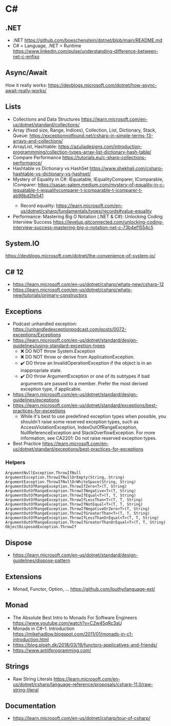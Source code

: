 # C#

## .NET

- .NET <https://github.com/boeschenstein/dotnet/blob/main/README.md>
- C# = Language, .NET = Runtime <https://www.linkedin.com/pulse/understanding-difference-between-net-c-enfixo>

## Async/Await

How it really works: <https://devblogs.microsoft.com/dotnet/how-async-await-really-works/>

## Lists

- Collections and Data Structures <https://learn.microsoft.com/en-us/dotnet/standard/collections/>
- Array (fixed size, Range, Indices), Collection, List, Dictionary, Stack, Queue: <https://exceptionnotfound.net/csharp-in-simple-terms-13-arrays-and-collections/>
- ArrayList, Hashtable: <https://azuliadesigns.com/introduction-programmming/collection-types-array-list-dictionary-hash-table/>
- Compare Performance <https://tutorials.eu/c-sharp-collections-performance/>
- Hashtable vs Dictionary vs HashSet <https://www.shekhali.com/csharp-hashtable-vs-dictionary-vs-hashset/>
- Mystery of Equality in C#: IEquatable<T>, IEqualityComparer<T>, IComparable<T>, IComparer<T>: <https://sasan-salem.medium.com/mystery-of-equality-in-c-iequatable-t-iequalitycomparer-t-icomparable-t-icomparer-t-ab98bd2fe541>
  - Record equality: <https://learn.microsoft.com/en-us/dotnet/csharp/fundamentals/types/records#value-equality>
- Performance: Mastering Big O Notation (.NET & C#): Unlocking Coding Interview Success <https://levelup.gitconnected.com/unlocking-coding-interview-success-mastering-big-o-notation-net-c-73b4ef1554c5>

## System.IO

<https://devblogs.microsoft.com/dotnet/the-convenience-of-system-io/>

## C# 12

- <https://learn.microsoft.com/en-us/dotnet/csharp/whats-new/csharp-12>
- <https://learn.microsoft.com/en-us/dotnet/csharp/whats-new/tutorials/primary-constructors>

## Exceptions

- Podcast unhandled exception: <https://unhandledexceptionpodcast.com/posts/0072-exceptions/Exceptions>
- <https://learn.microsoft.com/en-us/dotnet/standard/design-guidelines/using-standard-exception-types>
  - ❌ DO NOT throw System.Exception 
  - ❌ DO NOT throw or derive from ApplicationException.
  - ✔️ DO throw an InvalidOperationException if the object is in an inappropriate state.
  - ✔️ DO throw ArgumentException or one of its subtypes if bad arguments are passed to a member. Prefer the most derived exception type, if applicable.
- <https://learn.microsoft.com/en-us/dotnet/standard/design-guidelines/exceptions>
- <https://learn.microsoft.com/en-us/dotnet/standard/exceptions/best-practices-for-exceptions>
  - While it's best to use predefined exception types when possible, you shouldn't raise some reserved exception types, such as AccessViolationException, IndexOutOfRangeException, NullReferenceException and StackOverflowException. For more information, see CA2201: Do not raise reserved exception types.
- Best Practice <https://learn.microsoft.com/en-us/dotnet/standard/exceptions/best-practices-for-exceptions>

### Helpers

```
ArgumentNullException.ThrowIfNull
ArgumentException.ThrowIfNullOrEmpty(String, String)
ArgumentException.ThrowIfNullOrWhiteSpace(String, String)
ArgumentOutOfRangeException.ThrowIfZero<T>(T, String)
ArgumentOutOfRangeException.ThrowIfNegative<T>(T, String)
ArgumentOutOfRangeException.ThrowIfEqual<T>(T, T, String)
ArgumentOutOfRangeException.ThrowIfLessThan<T>(T, T, String)
ArgumentOutOfRangeException.ThrowIfNotEqual<T>(T, T, String)
ArgumentOutOfRangeException.ThrowIfNegativeOrZero<T>(T, String)
ArgumentOutOfRangeException.ThrowIfGreaterThan<T>(T, T, String)
ArgumentOutOfRangeException.ThrowIfLessThanOrEqual<T>(T, T, String)
ArgumentOutOfRangeException.ThrowIfGreaterThanOrEqual<T>(T, T, String)
ObjectDisposedException.ThrowIf 
```

## Dispose

- <https://learn.microsoft.com/en-us/dotnet/standard/design-guidelines/dispose-pattern>

## Extensions

- Monad, Functor, Option<T>, ... <https://github.com/louthy/language-ext/>

## Monad

- The Absolute Best Intro to Monads For Software Engineers <https://www.youtube.com/watch?v=C2w45qRc3aU>
- Monads in C#–1. Introduction <https://mikehadlow.blogspot.com/2011/01/monads-in-c1-introduction.html>
- <https://blog.ploeh.dk/2018/03/19/functors-applicatives-and-friends/>
- <https://www.antiifprogramming.com/>

## Strings

- Raw String Literals <https://learn.microsoft.com/en-us/dotnet/csharp/language-reference/proposals/csharp-11.0/raw-string-literal>

## Documentation

- <https://learn.microsoft.com/en-us/dotnet/csharp/tour-of-csharp/>
